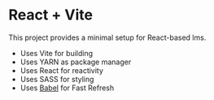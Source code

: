 # React + Vite

This project provides a minimal setup for React-based lms.

- Uses Vite for building
- Uses YARN as package manager
- Uses React for reactivity
- Uses SASS for styling
- Uses [Babel](https://babeljs.io/) for Fast Refresh
